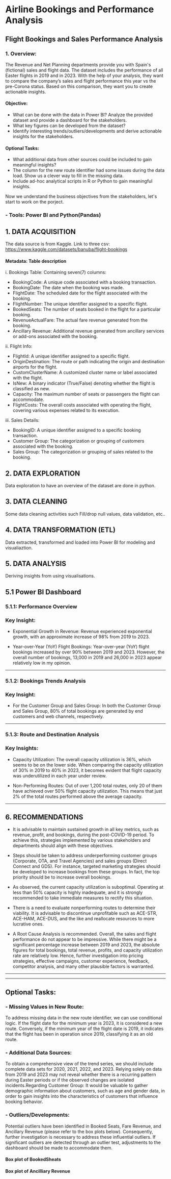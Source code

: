 # Airline Bookings and Performance Analysis
## Flight Bookings and Sales Performance Analysis 

### 1. Overview:
The Revenue and Net Planning departments provide you with Spain's (fictional) sales and flight data. The dataset includes the performance of all Easter flights in 2019 and in 2023. With the help of your analysis, they want to compare the company’s sales and flight performance this year vs the pre-Corona status. Based on this comparison, they want you to create actionable insights.

#### Objective:
* What can be done with the data in Power BI? Analyze the provided dataset and provide a dashboard for the stakeholders.
* What key figures can be developed from the dataset?
* Identify interesting trends/outliers/developments and derive actionable insights for the stakeholders.

#### Optional Tasks:
* What additional data from other sources could be included to gain meaningful insights?
* The column for the new route identifier had some issues during the data load. Show us a clever way to fill in the missing data.
* Include ad-hoc analytical scripts in R or Python to gain meaningful insights.


Now we understand the business objectives from the stakeholders, let's start to work on the porject.

 ### - Tools: Power BI and Python(Pandas)
 ## 1. DATA ACQUISITION
   The data source is from Kaggle. Link to three csv: https://www.kaggle.com/datasets/banuba/flight-bookings
   
 #### Metadata: Table description
 i. Bookings Table: Containing seven(7) columns:
 - BookingCode: A unique code associated with a booking transaction.
 - BookingDate: The date when the booking was made.
 - FlightDate: The scheduled date for the flight associated with the booking.
 - FlightNumber: The unique identifier assigned to a specific flight.
 - BookedSeats: The number of seats booked in the flight for a particular booking.
 - RevenueActualFare: The actual fare revenue generated from the booking.
 - Ancillary Revenue: Additional revenue generated from ancillary services or add-ons associated with the booking.


ii. Flight Info:

- FlightId: A unique identifier assigned to a specific flight.
- OriginDestination: The route or path indicating the origin and destination airports for the flight.
- CustomClusterName: A customized cluster name or label associated with the flight.
- IsNew: A binary indicator (True/False) denoting whether the flight is classified as new.
- Capacity: The maximum number of seats or passengers the flight can accommodate.
- FlightCosts: The overall costs associated with operating the flight, covering various expenses related to its execution.

iii. Sales Details:
- BookingID: A unique identifier assigned to a specific booking transaction.
- Customer Group: The categorization or grouping of customers associated with the booking.
- Sales Group: The categorization or grouping of sales related to the booking.


## 2. DATA EXPLORATION
Data exploration to have an overview of the dataset are done in python.


## 3. DATA CLEANING
Some data cleaning activities such Fill/drop null values, data validation, etc.. 
## 4. DATA TRANSFORMATION (ETL)
 Data extracted, transformed and loaded into Power BI for modeling and visualiaztion. 


## 5. DATA ANALYSIS
Deriving insights from using visualisations.

## 5.1 Power BI Dashboard



### 5.1.1: Performance Overview






### Key Insight:

- Exponential Growth in Revenue: Revenue experienced exponential growth, with an approximate increase of 98% from 2019 to 2023.
  
- Year-over-Year (YoY) Flight Bookings: Year-over-year (YoY) flight bookings increased by over 90% between 2019 and 2023. However, the overall number of bookings, 13,000 in 2019 and 26,000 in 2023 appear relatively low in my opinion.

-----------------------------------------------------------------------------------------------------------------------------------------------------------------------------------------------------------------------------------------------------------------------------
### 5.1.2: Bookings Trends Analysis





### Key Insight:

- For the Customer Group and Sales Group: In both the Customer Group and Sales Group, 80% of total bookings are generated by end customers and web channels, respectively.

-----------------------------------------------------------------------------------------------------------------------------------------------------------------------------------------------------------------------------------------------------------------------------
### 5.1.3: Route and Destination Analysis





### Key Insights: 

- Capacity Utilization: The overall capacity utilization is 36%, which seems to be on the lower side. When comparing the capacity utilization of 30% in 2019 to 40% in 2023, it becomes evident that flight capacity was underutilized in each year under review.
  
- Non-Performing Routes: Out of over 1,200 total routes, only 20 of them have achieved over 50% flight capacity utilization. This means that just 2% of the total routes performed above the average capacity.


-----------------------------------------------------------------------------------------------------------------------------------------------------------------------------------------------------------------------------------------------------------------------------
## 6. RECOMMENDATIONS

- It is advisable to maintain sustained growth in all key metrics, such as revenue, profit, and bookings, during the post-COVID-19 period. To achieve this, strategies implemented by various stakeholders and departments should align with these objectives.

- Steps should be taken to address underperforming customer groups (Corporate, OTA, and Travel Agencies) and sales groups (Direct Connect and GDS). For instance, targeted marketing strategies should be developed to increase bookings from these groups. In fact, the top priority should be to increase overall bookings.

- As observed, the current capacity utilization is suboptimal. Operating at less than 50% capacity is highly inadequate, and it is strongly recommended to take immediate measures to rectify this situation.

- There is a need to evaluate nonperforming routes to determine their viability. It is advisable to discontinue unprofitable such as ACE-STR, ACE-HAM, ACE-DUS, and the like and reallocate resources to more lucrative ones.

- A Root Cause Analysis is recommended. Overall, the sales and flight performance do not appear to be impressive. While there might be a significant percentage increase between 2019 and 2023, the absolute figures for total bookings, total revenue, profits, and capacity utilization rate are relatively low. Hence, further investigation into pricing strategies, effective campaigns, customer experience, feedback, competitor analysis, and many other plausible factors is warranted.



---------------------------------------------------------------------------------------------------------------------------------------------------------------------------------------------------------------------------------------------------------------------------
----------------------------------------------------------------------------------------------------------------------------------------------------------------------------------------------------------------------------------------------------------------------------



## Optional Tasks:

### - Missing Values in New Route:

To address missing data in the new route identifier, we can use conditional logic. If the flight date for the minimum year is 2023, it is considered a new route. Conversely, if the minimum year of the flight date is 2019, it indicates that the flight has been in operation since 2019, classifying it as an old route.

### - Additional Data Sources:
  
To obtain a comprehensive view of the trend series, we should include complete data sets for 2020, 2021, 2022, and 2023. Relying solely on data from 2019 and 2023 may not reveal whether there is a recurring pattern during Easter periods or if the observed changes are isolated incidents.Regarding Customer Group: It would be valuable to gather demographic information about customers, such as age and gender data, in order to gain insights into the characteristics of customers that influence booking behavior.



### - Outliers/Developments:
  
Potential outliers have been identified in Booked Seats, Fare Revenue, and Ancillary Revenue (please refer to the box plots below). Consequently, further investigation is necessary to address these influential outliers. If significant outliers are detected through an outlier test, adjustments to the dashboard should be made to accommodate them.

#### Box plot of BookedSheats




#### Box plot of Ancilliary Revenue















  


















